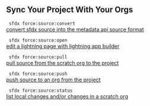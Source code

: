 ## Sync Your Project With Your Orgs



``` sfdx force:source:convert```   
 [convert sfdx source into the metadata api source format](/docsC:\Users\dancolq\Documents\sfdxDocs\app\docs\syncyourprojectwithyourorgs.md)

``` sfdx force:source:open```   
 [edit a lightning page with lightning app builder](/docsC:\Users\dancolq\Documents\sfdxDocs\app\docs\syncyourprojectwithyourorgs.md)

``` sfdx force:source:pull```   
 [pull source from the scratch org to the project](/docsC:\Users\dancolq\Documents\sfdxDocs\app\docs\syncyourprojectwithyourorgs.md)

``` sfdx force:source:push```   
 [push source to an org from the project](/docsC:\Users\dancolq\Documents\sfdxDocs\app\docs\syncyourprojectwithyourorgs.md)

``` sfdx force:source:status```   
 [list local changes and/or changes in a scratch org](/docsC:\Users\dancolq\Documents\sfdxDocs\app\docs\syncyourprojectwithyourorgs.md)


